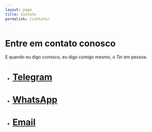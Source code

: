 ```yaml
---
layout: page
title: Contato
permalink: /contato/
---
```


# Entre em contato conosco

E quando eu digo conosco, eu digo comigo mesmo, o *Tei* em pessoa.  

- # [Telegram](https://t.me/tei_juan)
- # [WhatsApp](tel:32999957500)
- # [Email](mailto:tei-juan@hotmail.com)